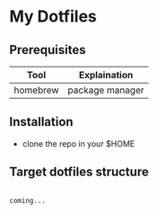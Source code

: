 # My Dotfiles

## Prerequisites

| Tool | Explaination |
| :---: | :---: |
| homebrew | package manager |

## Installation

- clone the repo in your $HOME 


## Target dotfiles structure

```tree 

coming...

```
